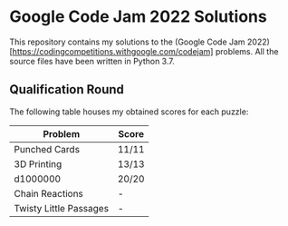 
# Google Code Jam 2022 Solutions

This repository contains my solutions to the (Google Code Jam 2022)[https://codingcompetitions.withgoogle.com/codejam] problems. All the source files have been written in Python 3.7.

## Qualification Round

The following table houses my obtained scores for each puzzle:

| Problem | Score |
| ------- | ----- |
| Punched Cards | 11/11 |
| 3D Printing | 13/13 |
| d1000000 | 20/20 |
| Chain Reactions | - |
| Twisty Little Passages | - |
